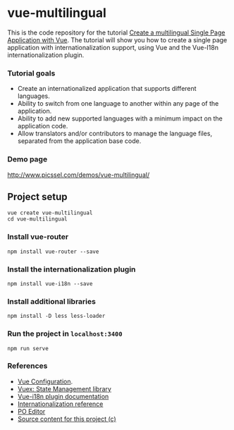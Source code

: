 # vue-multilingual

This is the code repository for the tutorial [Create a multilingual Single Page Application with Vue](http://www.picssel.com/create-a-multilingual-spa-with-vue/).  The tutorial will show you how to create a single page application with internationalization support, using Vue and the Vue-I18n internationalization plugin.

### Tutorial goals
- Create an internationalized application that supports different languages.
- Ability to switch from one language to another within any page of the application.
- Ability to add new supported languages with a minimum impact on the application code.
- Allow translators and/or contributors to manage the language files, separated from the application base code.

### Demo page
http://www.picssel.com/demos/vue-multilingual/

## Project setup
```
vue create vue-multilingual
cd vue-multilingual
```

### Install vue-router
```
npm install vue-router --save
```

### Install the internationalization plugin
```
npm install vue-i18n --save
```

### Install additional libraries
```
npm install -D less less-loader
```

### Run the project in `localhost:3400`
```
npm run serve
```

### References
- [Vue Configuration](https://cli.vuejs.org/config/).
- [Vuex: State Management library](https://vuex.vuejs.org/)
- [Vue-i18n plugin documentation](https://kazupon.github.io/vue-i18n/)
- [Internationalization reference](https://www.w3.org/International/questions/qa-i18n)
- [PO Editor](https://poeditor.com)
- [Source content for this project (c)](http://www.jerometranslations.com/)
